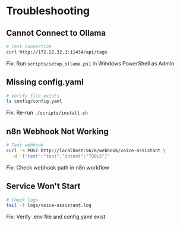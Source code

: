 # Troubleshooting

## Cannot Connect to Ollama

```bash
# Test connection
curl http://172.22.32.1:11434/api/tags
```

Fix: Run `scripts/setup_ollama.ps1` in Windows PowerShell as Admin

## Missing config.yaml

```bash
# Verify file exists
ls config/config.yaml
```

Fix: Re-run `./scripts/install.sh`

## n8n Webhook Not Working

```bash
# Test webhook
curl -X POST http://localhost:5678/webhook/voice-assistant \
  -d '{"text":"test","intent":"TOOLS"}'
```

Fix: Check webhook path in n8n workflow

## Service Won't Start

```bash
# Check logs
tail -f logs/voice-assistant.log
```

Fix: Verify .env file and config.yaml exist
